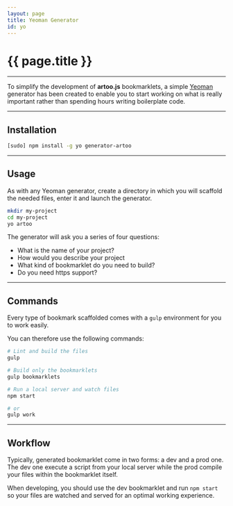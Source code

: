 ```yaml
---
layout: page
title: Yeoman Generator
id: yo
---
```


# {{ page.title }}

---

To simplify the development of **artoo.js** bookmarklets, a simple [Yeoman](http://yeoman.io/) generator has been created to enable you to start working on what is really important rather than spending hours writing boilerplate code.

---

## Installation

```bash
[sudo] npm install -g yo generator-artoo
```

---

## Usage

As with any Yeoman generator, create a directory in which you will scaffold the needed files, enter it and launch the generator.

```bash
mkdir my-project
cd my-project
yo artoo
```

The generator will ask you a series of four questions:

* What is the name of your project?
* How would you describe your project
* What kind of bookmarklet do you need to build?
* Do you need https support?

---

## Commands

Every type of bookmark scaffolded comes with a `gulp` environment for you to work easily.

You can therefore use the following commands:

```bash
# Lint and build the files
gulp

# Build only the bookmarklets
gulp bookmarklets

# Run a local server and watch files
npm start

# or
gulp work
```

---

## Workflow

Typically, generated bookmarklet come in two forms: a dev and a prod one. The dev one execute a script from your local server while the prod compile your files within the bookmarklet itself.

When developing, you should use the dev bookmarklet and run `npm start` so your files are watched and served for an optimal working experience.
